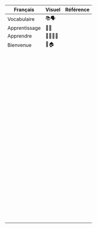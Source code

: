 | Français      | Visuel | Référence |
| ------------- | ------ | --------- |
| Vocabulaire   | 📚🗣️     |           |
| Apprentissage | 🧠📖     |           |
| Apprendre     | 👨‍🏫🧠📖   |           |
| Bienvenue     | 🤗🏠     |           |
|               |        |           |
|               |        |           |
|               |        |           |
|               |        |           |
|               |        |           |
|               |        |           |
|               |        |           |
|               |        |           |
|               |        |           |
|               |        |           |
|               |        |           |
|               |        |           |
|               |        |           |
|               |        |           |
|               |        |           |
|               |        |           |
|               |        |           |
|               |        |           |
|               |        |           |
|               |        |           |
|               |        |           |
|               |        |           |
|               |        |           |
|               |        |           |
|               |        |           |
|               |        |           |
|               |        |           |
|               |        |           |
|               |        |           |
|               |        |           |
|               |        |           |
|               |        |           |
|               |        |           |
|               |        |           |
|               |        |           |
|               |        |           |
|               |        |           |
|               |        |           |
|               |        |           |
|               |        |           |
|               |        |           |
|               |        |           |
|               |        |           |
|               |        |           |
|               |        |           |
|               |        |           |
|               |        |           |
|               |        |           |
|               |        |           |
|               |        |           |
|               |        |           |
|               |        |           |
|               |        |           |
|               |        |           |
|               |        |           |
|               |        |           |
|               |        |           |
|               |        |           |
|               |        |           |
|               |        |           |
|               |        |           |
|               |        |           |
|               |        |           |
|               |        |           |
|               |        |           |
|               |        |           |
|               |        |           |
|               |        |           |
|               |        |           |
|               |        |           |
|               |        |           |
|               |        |           |
|               |        |           |
|               |        |           |
|               |        |           |
|               |        |           |
|               |        |           |
|               |        |           |
|               |        |           |
|               |        |           |
|               |        |           |
|               |        |           |
|               |        |           |
|               |        |           |
|               |        |           |
|               |        |           |
|               |        |           |
|               |        |           |
|               |        |           |
|               |        |           |
|               |        |           |
|               |        |           |
|               |        |           |
|               |        |           |

